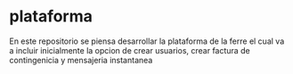 # plataforma
En este repositorio se piensa desarrollar la plataforma de la ferre el cual va a incluir inicialmente la opcion de crear usuarios, crear factura de contingenicia y mensajeria instantanea
